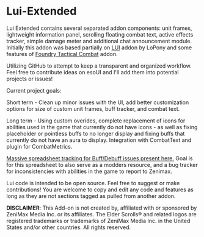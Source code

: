 # Lui-Extended

Lui Extended contains several separated addon components: unit frames, lightweight information panel, scrolling floating combat text, active effects tracker, simple damage meter and additional chat announcement module.
Initially this addon was based partially on [LUI](http://www.esoui.com/downloads/info413-LUI.html) addon by LoPony and some features of [Foundry Tactical Combat](http://www.esoui.com/downloads/info28-FoundryTacticalCombat.html) addon.


Utilizing GitHub to attempt to keep a transparent and organized workflow.
Feel free to contribute ideas on esoUI and I'll add them into potential projects or issues!

Current project goals:

Short term - Clean up minor issues with the UI, add better customization options for size of custom unit frames, buff tracker, and combat text.

Long term - Using custom overides, complete replacement of icons for abilities used in the game that currently do not have icons - as well as fixing placeholder or pointless buffs to no longer display and fixing buffs that currently do not have an aura to display. Integration with CombatText and plugin for CombatMetrics.

[Massive spreadsheet tracking for Buff/Debuff issues present here.](https://docs.google.com/spreadsheets/d/1YOCz2ESzmdcs-QZ4whVNtcFDtcglpbiv-VYxUhZHGpk/edit#gid=709796411)
Goal is for this spreadsheet to also serve as a modders resource, and a bug tracker for inconsistencies with abilities in the game to report to Zenimax.

Lui code is intended to be open source. Feel free to suggest or make contributions!
You are welcome to copy and edit any code and features as long as they are not sections tagged as pulled from another addon.

**DISCLAIMER**: This Add-on is not created by, affiliated with or sponsored by ZeniMax Media Inc. or its affiliates. The Elder Scrolls® and related logos are registered trademarks or trademarks of ZeniMax Media Inc. in the United States and/or other countries. All rights reserved.

